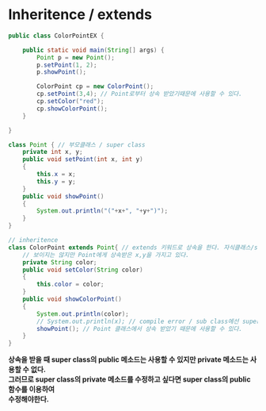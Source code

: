 # Inheritence / extends
```java
public class ColorPointEX {

    public static void main(String[] args) {
        Point p = new Point();
        p.setPoint(1, 2);
        p.showPoint();

        ColorPoint cp = new ColorPoint();
        cp.setPoint(3,4); // Point로부터 상속 받았기때문에 사용할 수 있다.
        cp.setColor("red");
        cp.showColorPoint();
    }

}

class Point { // 부모클래스 / super class
    private int x, y;
    public void setPoint(int x, int y)
    {
        this.x = x;
        this.y = y;
    }
    public void showPoint()
    {
        System.out.println("("+x+", "+y+")");
    }
}

// inheritence
class ColorPoint extends Point{ // extends 키워드로 상속을 한다. 자식클래스/sub class
    // 보이지는 않지만 Point에게 상속받은 x,y을 가지고 있다.
    private String color;
    public void setColor(String color)
    {
        this.color = color;
    }
    public void showColorPoint()
    {
        System.out.println(color);
        // System.out.println(x); // compile error / sub class에선 super class의 private 변수를 직접 수정&출력을 할 수 없다.
        showPoint(); // Point 클래스에서 상속 받았기 때문에 사용할 수 있다.
    }
}
```
**상속을 받을 때 super class의 public 메소드는 사용할 수 있지만 private 메소드는 사용할 수 없다.  
그러므로 super class의 private 메소드를 수정하고 싶다면 super class의 public 함수를 이용하여  
수정해야한다.**
